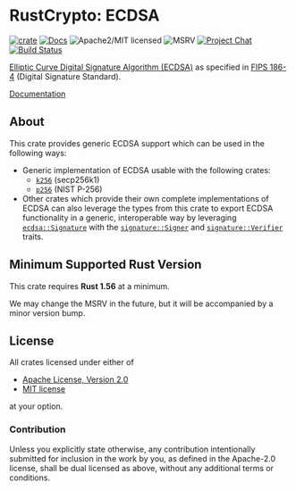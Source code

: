 # RustCrypto: ECDSA

[![crate][crate-image]][crate-link]
[![Docs][docs-image]][docs-link]
![Apache2/MIT licensed][license-image]
![MSRV][rustc-image]
[![Project Chat][chat-image]][chat-link]
[![Build Status][build-image]][build-link]

[Elliptic Curve Digital Signature Algorithm (ECDSA)][1] as specified in
[FIPS 186-4][2] (Digital Signature Standard).

[Documentation][docs-link]

## About

This crate provides generic ECDSA support which can be used in the following
ways:

- Generic implementation of ECDSA usable with the following crates:
  - [`k256`] (secp256k1)
  - [`p256`] (NIST P-256)
- Other crates which provide their own complete implementations of ECDSA can
  also leverage the types from this crate to export ECDSA functionality in a
  generic, interoperable way by leveraging [`ecdsa::Signature`] with the
  [`signature::Signer`] and [`signature::Verifier`] traits.

## Minimum Supported Rust Version

This crate requires **Rust 1.56** at a minimum.

We may change the MSRV in the future, but it will be accompanied by a minor
version bump.

## License

All crates licensed under either of

 * [Apache License, Version 2.0](http://www.apache.org/licenses/LICENSE-2.0)
 * [MIT license](http://opensource.org/licenses/MIT)

at your option.

### Contribution

Unless you explicitly state otherwise, any contribution intentionally submitted
for inclusion in the work by you, as defined in the Apache-2.0 license, shall be
dual licensed as above, without any additional terms or conditions.

[//]: # (badges)

[crate-image]: https://img.shields.io/crates/v/ecdsa.svg
[crate-link]: https://crates.io/crates/ecdsa
[docs-image]: https://docs.rs/ecdsa/badge.svg
[docs-link]: https://docs.rs/ecdsa/
[license-image]: https://img.shields.io/badge/license-Apache2.0/MIT-blue.svg
[rustc-image]: https://img.shields.io/badge/rustc-1.56+-blue.svg
[chat-image]: https://img.shields.io/badge/zulip-join_chat-blue.svg
[chat-link]: https://rustcrypto.zulipchat.com/#narrow/stream/260048-signatures
[build-image]: https://github.com/RustCrypto/signatures/workflows/ecdsa/badge.svg?branch=master&event=push
[build-link]: https://github.com/RustCrypto/signatures/actions?query=workflow%3Aecdsa

[//]: # (footnotes)

[1]: https://en.wikipedia.org/wiki/Elliptic_Curve_Digital_Signature_Algorithm
[2]: https://csrc.nist.gov/publications/detail/fips/186/4/final

[//]: # (docs.rs definitions)

[`ecdsa::Signature`]: https://docs.rs/ecdsa/latest/ecdsa/struct.Signature.html
[`k256`]: https://docs.rs/k256
[`p256`]: https://docs.rs/p256
[`signature::Signer`]: https://docs.rs/signature/latest/signature/trait.Signer.html
[`signature::Verifier`]: https://docs.rs/signature/latest/signature/trait.Verifier.html
